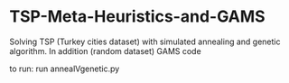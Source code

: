 # TSP-Meta-Heuristics-and-GAMS
Solving TSP (Turkey cities dataset) with simulated annealing and genetic algorithm. In addition (random dataset) GAMS code

to run: run annealVgenetic.py
